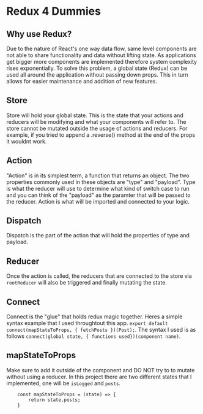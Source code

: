 # Redux 4 Dummies 

## Why use Redux?
Due to the nature of React's one way data flow, same level components are not able to share functionality
and data without lifting state. As applications get bigger more components are implemented therefore system 
complexity rises exponentially. To solve this problem, a global state (Redux) can be used all around the application 
without passing down props. This in turn allows for easier maintenance and addition of new features. 

## Store 
Store will hold your global state. This is the state that your actions and reducers will be modifying and what your components will refer to. The store cannot be mutated outside the usage of actions and reducers. For example, if you tried to append a .reverse() method at the end of the props it wouldnt work. 

## Action
"Action" is in its simplest term, a function that returns an object. The two properties commonly used in these objects
are "type" and "payload". Type is what the reducer will use to determine what kind of switch case to run and you can 
think of the "payload" as the paramter that will be passed to the reducer. Action is what will be imported and connected to your logic.  

## Dispatch
Dispatch is the part of the action that will hold the properties of type and payload. 

## Reducer 
Once the action is called, the reducers that are connected to the store via `rootReducer` will also be triggered and finally 
mutating the state.  

## Connect
Connect is the "glue" that holds redux magic together. Heres a simple syntax example that I used throughtout this 
app. `export default connect(mapStateToProps, { fetchPosts })(Post);`. The syntax I used is as follows `connect(global state, { functions used})(component name)`.

## mapStateToProps 
Make sure to add it outside of the component and DO NOT try to to mutate without using a 
reducer. In this project there are two different states that I implemented, one will be `isLogged` and `posts`.
``` 
    const mapStateToProps = (state) => { 
        return state.posts;
    }
```


